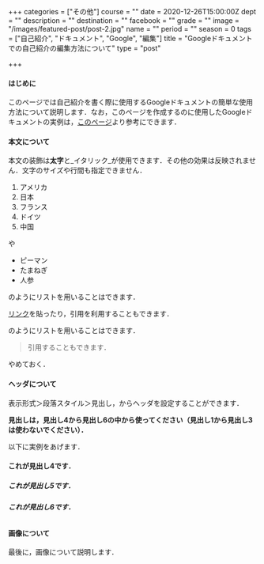+++
categories = ["その他"]
course = ""
date = 2020-12-26T15:00:00Z
dept = ""
description = ""
destination = ""
facebook = ""
grade = ""
image = "/images/featured-post/post-2.jpg"
name = ""
period = ""
season = 0
tags = ["自己紹介", "ドキュメント", "Google", "編集"]
title = "Googleドキュメントでの自己紹介の編集方法について"
type = "post"

+++
#### **はじめに**

このページでは自己紹介を書く際に使用するGoogleドキュメントの簡単な使用方法について説明します．なお，このページを作成するのに使用したGoogleドキュメントの実例は，[このページ](https://docs.google.com/document/d/1iwN63dPlSjGo-3KYL9fgNm8FOpAh7egKwTXg3txcYdU/edit?usp=sharing)より参考にできます．

#### **本文について**

本文の装飾は**太字**と_イタリック_が使用できます．その他の効果は反映されません．文字のサイズや行間も指定できません．

1. アメリカ
2. 日本
3. フランス
4. ドイツ
5. 中国

や

* ピーマン
* たまねぎ
* 人参

のようにリストを用いることはできます．

  
[リンク](https://kyudai-tobitate.netlify.app/google/)を貼ったり，引用を利用することもできます．

のようにリストを用いることはできます．

> 引用することもできます．

やめておく．

#### **ヘッダについて**

表示形式＞段落スタイル＞見出し，からヘッダを設定することができます．

**見出しは，見出し4から見出し6の中から使ってください（見出し1から見出し3は使わないでください）．**

以下に実例をあげます．

#### **これが見出し4です．**

##### **これが見出し5です．**

###### **これが見出し6です．**

#### **画像について**

最後に，画像について説明します．